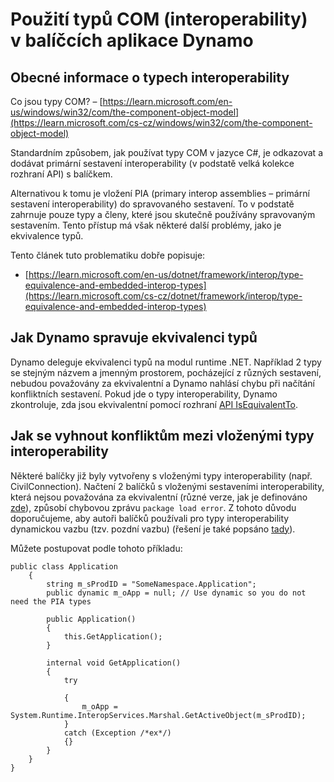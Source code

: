 # Použití typů COM (interoperability) v balíčcích aplikace Dynamo

## Obecné informace o typech interoperability

Co jsou typy COM? – [https://learn.microsoft.com/en-us/windows/win32/com/the-component-object-model](https://learn.microsoft.com/cs-cz/windows/win32/com/the-component-object-model)

Standardním způsobem, jak používat typy COM v jazyce C#, je odkazovat a dodávat primární sestavení interoperability (v podstatě velká kolekce rozhraní API) s balíčkem.

Alternativou k tomu je vložení PIA (primary interop assemblies – primární sestavení interoperability) do spravovaného sestavení. To v podstatě zahrnuje pouze typy a členy, které jsou skutečně používány spravovaným sestavením. Tento přístup má však některé další problémy, jako je ekvivalence typů.

Tento článek tuto problematiku dobře popisuje:

* [https://learn.microsoft.com/en-us/dotnet/framework/interop/type-equivalence-and-embedded-interop-types](https://learn.microsoft.com/cs-cz/dotnet/framework/interop/type-equivalence-and-embedded-interop-types)

## Jak Dynamo spravuje ekvivalenci typů

Dynamo deleguje ekvivalenci typů na modul runtime .NET. Například 2 typy se stejným názvem a jmenným prostorem, pocházející z různých sestavení, nebudou považovány za ekvivalentní a Dynamo nahlásí chybu při načítání konfliktních sestavení. Pokud jde o typy interoperability, Dynamo zkontroluje, zda jsou ekvivalentní pomocí rozhraní [API IsEquivalentTo](https://learn.microsoft.com/cs-cz/dotnet/api/system.type.isequivalentto?view=net-9.0).

## Jak se vyhnout konfliktům mezi vloženými typy interoperability

Některé balíčky již byly vytvořeny s vloženými typy interoperability (např. CivilConnection). Načtení 2 balíčků s vloženými sestaveními interoperability, která nejsou považována za ekvivalentní (různé verze, jak je definováno [zde](https://learn.microsoft.com/cs-cz/dotnet/framework/interop/type-equivalence-and-embedded-interop-types)), způsobí chybovou zprávu `package load error`. Z tohoto důvodu doporučujeme, aby autoři balíčků používali pro typy interoperability dynamickou vazbu (tzv. pozdní vazbu) (řešení je také popsáno [tady](https://blogs.iis.net/samng/the-pain-of-deploying-primary-interop-assemblies)).

Můžete postupovat podle tohoto příkladu:

```
public class Application
    {
        string m_sProdID = "SomeNamespace.Application";
        public dynamic m_oApp = null; // Use dynamic so you do not need the PIA types

        public Application()
        {
            this.GetApplication();
        }

        internal void GetApplication()
        {
            try

            {
                m_oApp = System.Runtime.InteropServices.Marshal.GetActiveObject(m_sProdID);
            }
            catch (Exception /*ex*/)
            {}
        }
    }
}
```
